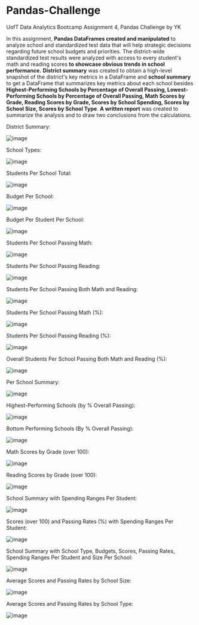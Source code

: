 # Pandas-Challenge 
UofT Data Analytics Bootcamp Assignment 4, Pandas Challenge by YK

In this assignment, **Pandas DataFrames created and manipulated** to analyze school and standardized test data that will help strategic decisions regarding future school budgets and priorities.
The district-wide standardized test results were analyzed with access to every student's math and reading scores **to showcase obvious trends in school performance.**
**District summary** was created to obtain a high-level snapshot of the district's key metrics in a DataFrame and **school summary** to get a DataFrame that summarizes key metrics about each school besides **Highest-Performing Schools by Percentage of Overall Passing, Lowest-Performing Schools by Percentage of Overall Passing, Math Scores by Grade, Reading Scores by Grade, Scores by School Spending, Scores by School Size, Scores by School Type**.
**A written report** was created to summarize the analysis and to draw two conclusions from the calculations.

District Summary:

![image](https://github.com/YargKlnc/pandas-challenge/assets/142269763/4d484ea4-6fd2-48af-969b-30ec20f74e00)

School Types:

![image](https://github.com/YargKlnc/pandas-challenge/assets/142269763/8ae72ac8-3bfc-416c-86e3-7df33144cf96)

Students Per School Total:

![image](https://github.com/YargKlnc/pandas-challenge/assets/142269763/c79b3bdd-dcb3-4317-a1aa-a0d44c8acb9f)

Budget Per School:

![image](https://github.com/YargKlnc/pandas-challenge/assets/142269763/e289d99d-0cf7-48d4-93ce-1ef2517afdaa)

Budget Per Student Per School:

![image](https://github.com/YargKlnc/pandas-challenge/assets/142269763/364d8141-45ee-43da-959a-905839647b5b)

Students Per School Passing Math:

![image](https://github.com/YargKlnc/pandas-challenge/assets/142269763/4b8ce5e4-a34d-433a-af85-0c6a3d1ed074)

Students Per School Passing Reading:

![image](https://github.com/YargKlnc/pandas-challenge/assets/142269763/3d098c7d-ea0f-478d-b826-f8971855655d)

Students Per School Passing Both Math and Reading:

![image](https://github.com/YargKlnc/pandas-challenge/assets/142269763/0daf53e9-d2ba-417b-b7dc-b57b9129143e)

Students Per School Passing Math (%):

![image](https://github.com/YargKlnc/pandas-challenge/assets/142269763/4d5a9304-25f8-4349-a750-e64b6be7a6a3)

Students Per School Passing Reading (%):

![image](https://github.com/YargKlnc/pandas-challenge/assets/142269763/0e0296a9-fcc8-4592-a52c-3fa5ca853b6e)

Overall Students Per School Passing Both Math and Reading (%):

![image](https://github.com/YargKlnc/pandas-challenge/assets/142269763/12092a73-f2bb-464b-a1b6-a9aa3128561a)

Per School Summary:

![image](https://github.com/YargKlnc/pandas-challenge/assets/142269763/cf3f101c-f7c9-409f-9f4b-4ec3026e419a)

Highest-Performing Schools (by % Overall Passing):

![image](https://github.com/YargKlnc/pandas-challenge/assets/142269763/466e6800-c583-4826-93c4-8443bcdcdf00)

Bottom Performing Schools (By % Overall Passing):

![image](https://github.com/YargKlnc/pandas-challenge/assets/142269763/32adff96-f094-4eed-997a-be2fcd1611e7)

Math Scores by Grade (over 100):

![image](https://github.com/YargKlnc/pandas-challenge/assets/142269763/4868f434-8243-44a9-bd8d-729a8908fec4)

Reading Scores by Grade (over 100):

![image](https://github.com/YargKlnc/pandas-challenge/assets/142269763/dd26054f-0333-4220-b167-8b6292603f9e)

School Summary with Spending Ranges Per Student:

![image](https://github.com/YargKlnc/pandas-challenge/assets/142269763/0dbd008a-c52f-4df3-ad69-c9dbac7589e2)

Scores (over 100) and Passing Rates (%) with Spending Ranges Per Student:

![image](https://github.com/YargKlnc/pandas-challenge/assets/142269763/b5a496e8-ef64-4ca8-8198-b6db6f6acfd0)

School Summary with School Type, Budgets, Scores, Passing Rates, Spending Ranges Per Student and Size Per School:

![image](https://github.com/YargKlnc/pandas-challenge/assets/142269763/5bfac95e-61a2-4714-8602-655d7d8186f5)

Average Scores and Passing Rates by School Size:

![image](https://github.com/YargKlnc/pandas-challenge/assets/142269763/02be2fe6-80ce-4603-ae64-0c398d410d88)

Average Scores and Passing Rates by School Type:

![image](https://github.com/YargKlnc/pandas-challenge/assets/142269763/9fad9b7a-9bae-43b8-ab15-7fcd429c1c61)
